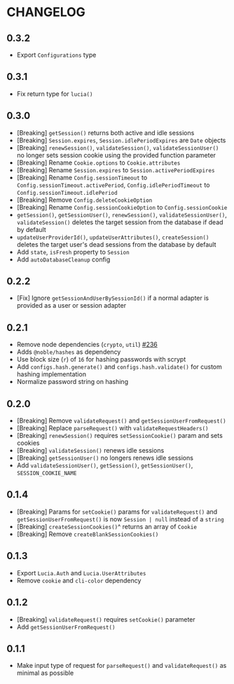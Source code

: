 # CHANGELOG

## 0.3.2

- Export `Configurations` type

## 0.3.1

- Fix return type for `lucia()`

## 0.3.0

- [Breaking] `getSession()` returns both active and idle sessions
- [Breaking] `Session.expires`, `Session.idlePeriodExpires` are `Date` objects
- [Breaking] `renewSession()`, `validateSession()`, `validateSessionUser()` no longer sets session cookie using the provided function parameter
- [Breaking] Rename `Cookie.options` to `Cookie.attributes`
- [Breaking] Rename `Session.expires` to `Session.activePeriodExpires`
- [Breaking] Rename `Config.sessionTimeout` to `Config.sessionTimeout.activePeriod`, `Config.idlePeriodTimeout` to `Config.sessionTimeout.idlePeriod`
- [Breaking] Remove `Config.deleteCookieOption`
- [Breaking] Rename `Config.sessionCookieOption` to `Config.sessionCookie`
- `getSession()`, `getSessionUser()`, `renewSession()`, `validateSessionUser()`, `validateSession()` deletes the target session from the database if dead by default
- `updateUserProviderId()`, `updateUserAttributes()`, `createSession()` deletes the target user's dead sessions from the database by default
- Add `state`, `isFresh` property to `Session`
- Add `autoDatabaseCleanup` config

## 0.2.2

- [Fix] Ignore `getSessionAndUserBySessionId()` if a normal adapter is provided as a user or session adapter

## 0.2.1

- Remove node dependencies (`crypto`, `util`) [#236](https://github.com/pilcrowOnPaper/lucia-auth/issues/236)
- Adds `@noble/hashes` as dependency
- Use block size (`r`) of `16` for hashing passwords with scrypt
- Add `configs.hash.generate()` and `configs.hash.validate()` for custom hashing implementation
- Normalize password string on hashing

## 0.2.0

- [Breaking] Remove `validateRequest()` and `getSessionUserFromRequest()`
- [Breaking] Replace `parseRequest()` with `validateRequestHeaders()`
- [Breaking] `renewSession()` requires `setSessionCookie()` param and sets cookies
- [Breaking] `validateSession()` renews idle sessions
- [Breaking] `getSessionUser()` no longers renews idle sessions
- Add `validateSessionUser()`, `getSession()`, `getSessionUser()`, `SESSION_COOKIE_NAME`

## 0.1.4

- [Breaking] Params for `setCookie()` params for `validateRequest()` and `getSessionUserFromRequest()` is now `Session | null` instead of a `string`
- [Breaking] `createSessionCookies()`^ returns an array of `Cookie`
- [Breaking] Remove `createBlankSessionCookies()`

## 0.1.3

- Export `Lucia.Auth` and `Lucia.UserAttributes`
- Remove `cookie` and `cli-color` dependency

## 0.1.2

- [Breaking] `validateRequest()` requires `setCookie()` parameter
- Add `getSessionUserFromRequest()`

## 0.1.1

- Make input type of request for `parseRequest()` and `validateRequest()` as minimal as possible
